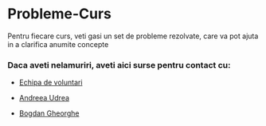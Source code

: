 # Probleme-Curs

Pentru fiecare curs, veti gasi un set de probleme rezolvate, care va pot ajuta in a clarifica anumite concepte


### Daca aveti nelamuriri, aveti aici surse pentru contact cu:
 - [Echipa de voluntari](mailto:voluntaripooacs@gmail.com)

 - [Andreea Udrea](https://teams.microsoft.com/l/chat/0/0?users=andreea.udrea@upb.ro)

 - [Bogdan Gheorghe](https://teams.microsoft.com/l/chat/0/0?users=bogdan.gheorghe1807@upb.ro)
